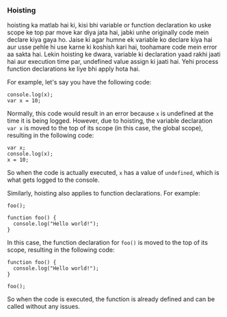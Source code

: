 ### Hoisting

hoisting ka matlab hai ki, kisi bhi variable or function declaration ko uske scope ke top par move kar diya jata hai, jabki unhe originally code mein declare kiya gaya ho. Jaise ki agar humne ek variable ko declare kiya hai aur usse pehle hi use karne ki koshish kari hai, toohamare code mein error aa sakta hai. Lekin hoisting ke dwara, variable ki declaration yaad rakhi jaati hai aur execution time par, undefined value assign ki jaati hai. Yehi process function declarations ke liye bhi apply hota hai.

For example, let's say you have the following code:

```
console.log(x);
var x = 10;
```

Normally, this code would result in an error because `x` is undefined at the time it is being logged. However, due to hoisting, the variable declaration `var x` is moved to the top of its scope (in this case, the global scope), resulting in the following code:

```
var x;
console.log(x);
x = 10;
```

So when the code is actually executed, `x` has a value of `undefined`, which is what gets logged to the console.

Similarly, hoisting also applies to function declarations. For example:

```
foo();

function foo() {
  console.log("Hello world!");
}
```

In this case, the function declaration for `foo()` is moved to the top of its scope, resulting in the following code:

```
function foo() {
  console.log("Hello world!");
}

foo();
```

So when the code is executed, the function is already defined and can be called without any issues.

